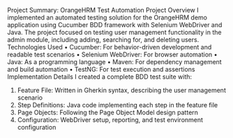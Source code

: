 Project Summary: OrangeHRM Test Automation
Project Overview
I implemented an automated testing solution for the OrangeHRM demo application using Cucumber BDD framework with Selenium WebDriver and Java. The project focused on testing user management functionality in the admin module, including adding, searching for, and deleting users.
Technologies Used
•	Cucumber: For behavior-driven development and readable test scenarios
•	Selenium WebDriver: For browser automation
•	Java: As a programming language
•	Maven: For dependency management and build automation
•	TestNG: For test execution and assertions
Implementation Details
I created a complete BDD test suite with:
1.	Feature File: Written in Gherkin syntax, describing the user management scenario
2.	Step Definitions: Java code implementing each step in the feature file
3.	Page Objects: Following the Page Object Model design pattern
4.	Configuration: WebDriver setup, reporting, and test environment configuration
